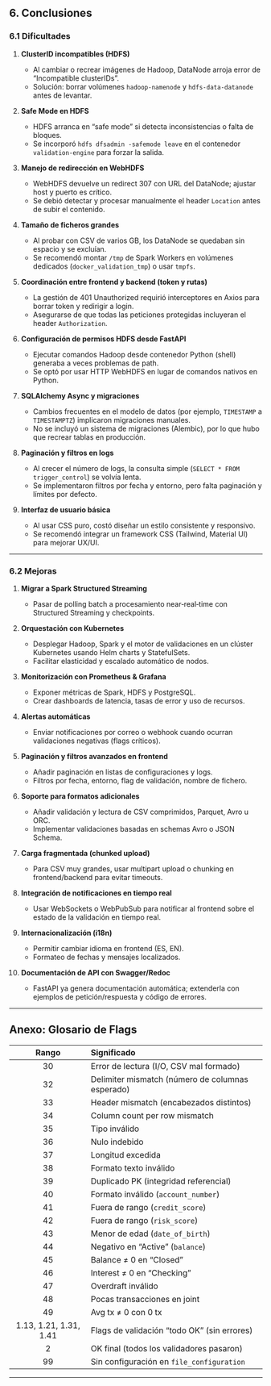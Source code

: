 
## 6. Conclusiones

### 6.1 Dificultades

1. **ClusterID incompatibles (HDFS)**

    * Al cambiar o recrear imágenes de Hadoop, DataNode arroja error de “Incompatible clusterIDs”.
    * Solución: borrar volúmenes `hadoop-namenode` y `hdfs-data-datanode` antes de levantar.

2. **Safe Mode en HDFS**

    * HDFS arranca en “safe mode” si detecta inconsistencias o falta de bloques.
    * Se incorporó `hdfs dfsadmin -safemode leave` en el contenedor `validation-engine` para forzar la salida.

3. **Manejo de redirección en WebHDFS**

    * WebHDFS devuelve un redirect 307 con URL del DataNode; ajustar host y puerto es crítico.
    * Se debió detectar y procesar manualmente el header `Location` antes de subir el contenido.

4. **Tamaño de ficheros grandes**

    * Al probar con CSV de varios GB, los DataNode se quedaban sin espacio y se excluían.
    * Se recomendó montar `/tmp` de Spark Workers en volúmenes dedicados (`docker_validation_tmp`) o usar `tmpfs`.

5. **Coordinación entre frontend y backend (token y rutas)**

    * La gestión de 401 Unauthorized requirió interceptores en Axios para borrar token y redirigir a login.
    * Asegurarse de que todas las peticiones protegidas incluyeran el header `Authorization`.

6. **Configuración de permisos HDFS desde FastAPI**

    * Ejecutar comandos Hadoop desde contenedor Python (shell) generaba a veces problemas de path.
    * Se optó por usar HTTP WebHDFS en lugar de comandos nativos en Python.

7. **SQLAlchemy Async y migraciones**

    * Cambios frecuentes en el modelo de datos (por ejemplo, `TIMESTAMP` a `TIMESTAMPTZ`) implicaron migraciones manuales.
    * No se incluyó un sistema de migraciones (Alembic), por lo que hubo que recrear tablas en producción.

8. **Paginación y filtros en logs**

    * Al crecer el número de logs, la consulta simple (`SELECT * FROM trigger_control`) se volvía lenta.
    * Se implementaron filtros por fecha y entorno, pero falta paginación y límites por defecto.

9. **Interfaz de usuario básica**

    * Al usar CSS puro, costó diseñar un estilo consistente y responsivo.
    * Se recomendó integrar un framework CSS (Tailwind, Material UI) para mejorar UX/UI.

---

### 6.2 Mejoras

1. **Migrar a Spark Structured Streaming**

    * Pasar de polling batch a procesamiento near‐real‐time con Structured Streaming y checkpoints.

2. **Orquestación con Kubernetes**

    * Desplegar Hadoop, Spark y el motor de validaciones en un clúster Kubernetes usando Helm charts y StatefulSets.
    * Facilitar elasticidad y escalado automático de nodos.

3. **Monitorización con Prometheus & Grafana**

    * Exponer métricas de Spark, HDFS y PostgreSQL.
    * Crear dashboards de latencia, tasas de error y uso de recursos.

4. **Alertas automáticas**

    * Enviar notificaciones por correo o webhook cuando ocurran validaciones negativas (flags críticos).

5. **Paginación y filtros avanzados en frontend**

    * Añadir paginación en listas de configuraciones y logs.
    * Filtros por fecha, entorno, flag de validación, nombre de fichero.

6. **Soporte para formatos adicionales**

    * Añadir validación y lectura de CSV comprimidos, Parquet, Avro u ORC.
    * Implementar validaciones basadas en schemas Avro o JSON Schema.

7. **Carga fragmentada (chunked upload)**

    * Para CSV muy grandes, usar multipart upload o chunking en frontend/backend para evitar timeouts.

8. **Integración de notificaciones en tiempo real**

    * Usar WebSockets o WebPubSub para notificar al frontend sobre el estado de la validación en tiempo real.

9. **Internacionalización (i18n)**

    * Permitir cambiar idioma en frontend (ES, EN).
    * Formateo de fechas y mensajes localizados.

10. **Documentación de API con Swagger/Redoc**

    * FastAPI ya genera documentación automática; extenderla con ejemplos de petición/respuesta y código de errores.

---

## Anexo: Glosario de Flags

|          Rango         | Significado                                      |
| :--------------------: | :----------------------------------------------- |
|           30           | Error de lectura (I/O, CSV mal formado)          |
|           32           | Delimiter mismatch (número de columnas esperado) |
|           33           | Header mismatch (encabezados distintos)          |
|           34           | Column count per row mismatch                    |
|           35           | Tipo inválido                                    |
|           36           | Nulo indebido                                    |
|           37           | Longitud excedida                                |
|           38           | Formato texto inválido                           |
|           39           | Duplicado PK (integridad referencial)            |
|           40           | Formato inválido (`account_number`)              |
|           41           | Fuera de rango (`credit_score`)                  |
|           42           | Fuera de rango (`risk_score`)                    |
|           43           | Menor de edad (`date_of_birth`)                  |
|           44           | Negativo en “Active” (`balance`)                 |
|           45           | Balance ≠ 0 en “Closed”                          |
|           46           | Interest ≠ 0 en “Checking”                       |
|           47           | Overdraft inválido                               |
|           48           | Pocas transacciones en joint                     |
|           49           | Avg tx ≠ 0 con 0 tx                              |
| 1.13, 1.21, 1.31, 1.41 | Flags de validación “todo OK” (sin errores)      |
|            2           | OK final (todos los validadores pasaron)         |
|           99           | Sin configuración en `file_configuration`        |

---


